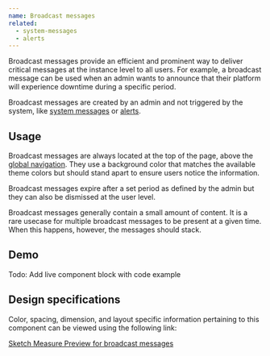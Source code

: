 ```yaml
---
name: Broadcast messages
related:
  - system-messages
  - alerts
---
```


Broadcast messages provide an efficient and prominent way to deliver critical messages at the instance level to all users. For example, a broadcast message can be used when an admin wants to announce that their platform will experience downtime during a specific period.

Broadcast messages are created by an admin and not triggered by the system, like [system messages](/components/system-messages) or [alerts](/components/alerts).

## Usage

Broadcast messages are always located at the top of the page, above the [global navigation](/regions/navigation). They use a background color that matches the available theme colors but should stand apart to ensure users notice the information.

Broadcast messages expire after a set period as defined by the admin but they can also be dismissed at the user level.

Broadcast messages generally contain a small amount of content. It is a rare usecase for multiple broadcast messages to be present at a given time. When this happens, however, the messages should stack.

## Demo

Todo: Add live component block with code example

## Design specifications

Color, spacing, dimension, and layout specific information pertaining to this component can be viewed using the following link:

[Sketch Measure Preview for broadcast messages](https://gitlab-org.gitlab.io/gitlab-design/hosted/design-gitlab-specs/broadcast-messages-spec-previews/)
